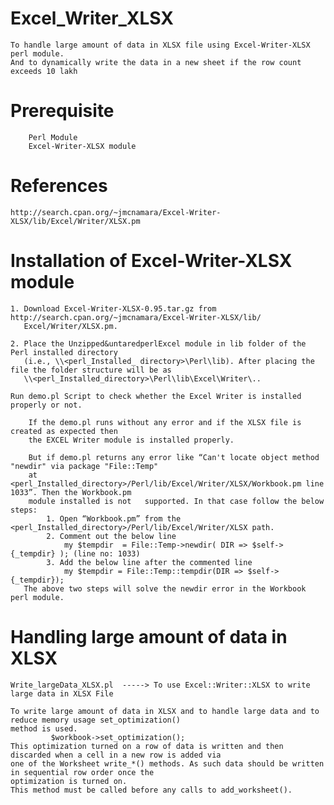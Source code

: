 # Excel_Writer_XLSX
    To handle large amount of data in XLSX file using Excel-Writer-XLSX perl module.
    And to dynamically write the data in a new sheet if the row count exceeds 10 lakh

# Prerequisite
        Perl Module
        Excel-Writer-XLSX module
    
# References
	http://search.cpan.org/~jmcnamara/Excel-Writer-XLSX/lib/Excel/Writer/XLSX.pm
    
# Installation of Excel-Writer-XLSX module
    1. Download Excel-Writer-XLSX-0.95.tar.gz from http://search.cpan.org/~jmcnamara/Excel-Writer-XLSX/lib/
       Excel/Writer/XLSX.pm.
        
    2. Place the Unzipped&untaredperlExcel module in lib folder of the Perl installed directory 
       (i.e., \\<perl_Installed_ directory>\Perl\lib). After placing the file the folder structure will be as 
       \\<perl_Installed_directory>\Perl\lib\Excel\Writer\..  
    
    Run demo.pl Script to check whether the Excel Writer is installed properly or not.
    
        If the demo.pl runs without any error and if the XLSX file is created as expected then 
        the EXCEL Writer module is installed properly.
        
        But if demo.pl returns any error like “Can't locate object method "newdir" via package "File::Temp" 
        at <perl_Installed_directory>/Perl/lib/Excel/Writer/XLSX/Workbook.pm line 1033”. Then the Workbook.pm 
        module installed is not   supported. In that case follow the below steps:
            1. Open “Workbook.pm” from the <perl_Installed_directory>/Perl/lib/Excel/Writer/XLSX path.
            2. Comment out the below line
                my $tempdir  = File::Temp->newdir( DIR => $self->{_tempdir} ); (line no: 1033)
            3. Add the below line after the commented line
                my $tempdir = File::Temp::tempdir(DIR => $self->{_tempdir});  
       The above two steps will solve the newdir error in the Workbook perl module.

# Handling large amount of data in XLSX
    
    Write_largeData_XLSX.pl	 -----> To use Excel::Writer::XLSX to write large data in XLSX File

    To write large amount of data in XLSX and to handle large data and to reduce memory usage set_optimization() 
    method is used.
             $workbook->set_optimization();
    This optimization turned on a row of data is written and then discarded when a cell in a new row is added via 
    one of the Worksheet write_*() methods. As such data should be written in sequential row order once the 
    optimization is turned on.
    This method must be called before any calls to add_worksheet().


